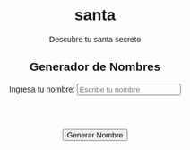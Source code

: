 # santa
Descubre tu santa secreto
<!DOCTYPE html>
<html lang="en">
<head>
  <meta charset="UTF-8">
  <meta name="viewport" content="width=device-width, initial-scale=1.0">
  <title>Generador de Nombres</title>
  <style>
    body {
      font-family: Arial, sans-serif;
      text-align: center;
      margin: 50px;
    }

    button {
      padding: 10px 20px;
      font-size: 16px;
      cursor: pointer;
    }
  </style>
</head>
<body>

  <h2>Generador de Nombres</h2>

  <label for="nombre">Ingresa tu nombre:</label>
  <input type="text" id="nombre" placeholder="Escribe tu nombre">

  <br><br>

  <button onclick="generarNombre()">Generar Nombre</button>

  <h3 id="nombreGenerado"></h3>

  <script>
    // Lista de nombres disponibles
    var nombresDisponibles = ["Marcela", "Jesús", "Jesús Gabriel", "Joel", "Yeróm", "Alexa", "Mariana", "Víctor"];

    function generarNombre() {
      var inputNombre = document.getElementById("nombre");
      var nombreGenerado = document.getElementById("nombreGenerado");

      // Verificar si hay nombres disponibles
      if (nombresDisponibles.length > 0) {
        // Generar un índice aleatorio
        var indiceAleatorio = Math.floor(Math.random() * nombresDisponibles.length);

        // Obtener y mostrar el nombre generado
        var nombre = nombresDisponibles[indiceAleatorio];
        nombreGenerado.textContent = "Nombre generado: " + nombre;

        // Eliminar el nombre de la lista
        nombresDisponibles.splice(indiceAleatorio, 1);
      } else {
        // Mostrar mensaje si no hay más nombres disponibles
        nombreGenerado.textContent = "No hay más nombres disponibles";
      }

      // Limpiar el campo de entrada
      inputNombre.value = "";
    }
  </script>

</body>
</html>
